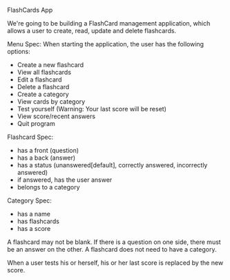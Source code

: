 FlashCards App

We're going to be building a FlashCard management application, which allows a user to create, read, update and delete flashcards.

Menu Spec:
When starting the application, the user has the following options:
- Create a new flashcard
- View all flashcards
- Edit a flashcard
- Delete a flashcard
- Create a category
- View cards by category
- Test yourself (Warning: Your last score will be reset)
- View score/recent answers
- Quit program

Flashcard Spec:
- has a front (question)
- has a back (answer)
- has a status (unanswered[default], correctly answered, incorrectly answered)
- if answered, has the user answer
- belongs to a category

Category Spec:
- has a name
- has flashcards
- has a score

A flashcard may not be blank. If there is a question on one side, there must be an answer on the other. A flashcard does not need to have a category.

When a user tests his or herself, his or her last score is replaced by the new score.
